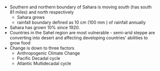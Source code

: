 - Southern and northern boundary of Sahara is moving south (has south 81 miles) and north respectively
	- Sahara grows
	- rainfall boundary defined as 10 cm (100 mm ) of rainfall annually
- Sahara has grown 10% since 1920.
- Countries in the Sahel region are most vulnerable - semi-arid steppe are converting into desert and affecting developing countries' abilities to grow food
- Change is down to three factors
	- Anthropogenic Climate Change
	- Pacific Decadal cycle
	- Atlantic Multidecadal cycle